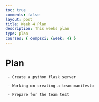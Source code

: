 ```yaml
---
toc: true
comments: false
layout: post
title: Week 4 Plan
description: This weeks plan
type: plan
courses: { compsci: {week: 4} }
---
```


# Plan

     - Create a python flask server

     - Working on creating a team manifesto

     - Prepare for the team test